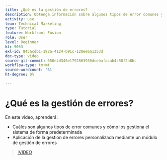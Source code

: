 ```yaml
---
title: ¿Qué es la gestión de errores?
description: Obtenga información sobre algunos tipos de error comunes y cómo los gestiona el sistema de forma predeterminada y, a continuación, aprenda a aplicar la gestión de errores personalizada en [!DNL Adobe Workfront Fusion].
activity: use
team: Technical Marketing
type: Tutorial
feature: Workfront Fusion
role: User
level: Beginner
kt: 9063
exl-id: 843acdb1-192a-4124-b91c-128ee6a1353d
doc-type: video
source-git-commit: 650e4d346e1792863930dcebafacab4c88f2a8bc
workflow-type: tm+mt
source-wordcount: '61'
ht-degree: 0%

---
```


# ¿Qué es la gestión de errores?

En este vídeo, aprenderá:

* Cuáles son algunos tipos de error comunes y cómo los gestiona el sistema de forma predeterminada
* Aplicación de la gestión de errores personalizada mediante un módulo de gestión de errores

>[!VIDEO](https://video.tv.adobe.com/v/335304/?quality=12&learn=on)

